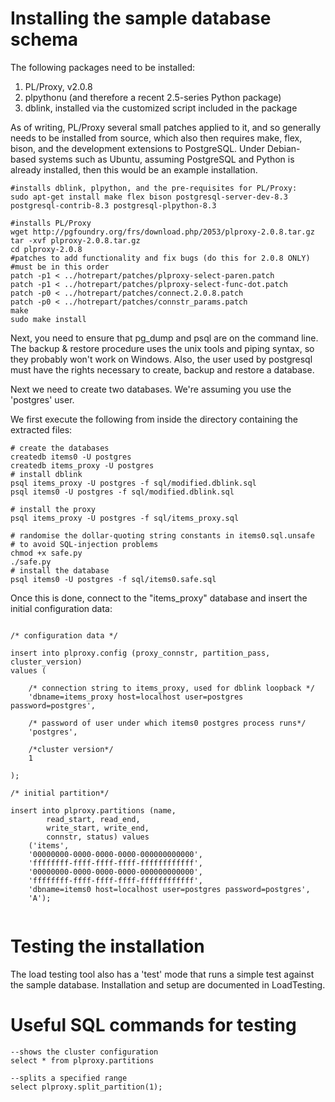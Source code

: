 

# Installing the sample database schema #

The following packages need to be installed:

  1. PL/Proxy, v2.0.8
  1. plpythonu (and therefore a recent 2.5-series Python package)
  1. dblink, installed via the customized script included in the package

As of writing, PL/Proxy several small patches applied to it, and so generally needs to be installed from source, which also then requires make, flex, bison, and the development extensions to PostgreSQL. Under Debian-based systems such as Ubuntu, assuming PostgreSQL and Python is already installed, then this would be an example installation.

```
#installs dblink, plpython, and the pre-requisites for PL/Proxy:
sudo apt-get install make flex bison postgresql-server-dev-8.3 postgresql-contrib-8.3 postgresql-plpython-8.3

#installs PL/Proxy
wget http://pgfoundry.org/frs/download.php/2053/plproxy-2.0.8.tar.gz
tar -xvf plproxy-2.0.8.tar.gz
cd plproxy-2.0.8
#patches to add functionality and fix bugs (do this for 2.0.8 ONLY)
#must be in this order
patch -p1 < ../hotrepart/patches/plproxy-select-paren.patch
patch -p1 < ../hotrepart/patches/plproxy-select-func-dot.patch
patch -p0 < ../hotrepart/patches/connect.2.0.8.patch
patch -p0 < ../hotrepart/patches/connstr_params.patch
make
sudo make install
```

Next, you need to ensure that pg\_dump and psql are on the command line. The backup & restore procedure uses the unix tools and piping syntax, so they probably won't work on Windows. Also, the user used by postgresql must have the rights necessary to create, backup and restore a database.

Next we need to create two databases. We're assuming you use the 'postgres' user.

We first execute the following from inside the directory containing the extracted files:

```
# create the databases
createdb items0 -U postgres
createdb items_proxy -U postgres
# install dblink
psql items_proxy -U postgres -f sql/modified.dblink.sql
psql items0 -U postgres -f sql/modified.dblink.sql

# install the proxy
psql items_proxy -U postgres -f sql/items_proxy.sql

# randomise the dollar-quoting string constants in items0.sql.unsafe
# to avoid SQL-injection problems
chmod +x safe.py
./safe.py
# install the database
psql items0 -U postgres -f sql/items0.safe.sql
```

Once this is done, connect to the "items\_proxy" database and insert the initial configuration data:

```

/* configuration data */

insert into plproxy.config (proxy_connstr, partition_pass, cluster_version) 
values (

	/* connection string to items_proxy, used for dblink loopback */
	'dbname=items_proxy host=localhost user=postgres password=postgres',

	/* password of user under which items0 postgres process runs*/
	'postgres',

	/*cluster version*/
	1

);

/* initial partition*/

insert into plproxy.partitions (name, 
		read_start, read_end, 
		write_start, write_end, 
		connstr, status) values 
	('items', 
	'00000000-0000-0000-0000-000000000000',
	'ffffffff-ffff-ffff-ffff-ffffffffffff',
	'00000000-0000-0000-0000-000000000000',
	'ffffffff-ffff-ffff-ffff-ffffffffffff',
	'dbname=items0 host=localhost user=postgres password=postgres',
	'A');
	
```

# Testing the installation #

The load testing tool also has a 'test' mode that runs a simple test against the sample database. Installation and setup are documented in LoadTesting.

# Useful SQL commands for testing #

```
--shows the cluster configuration
select * from plproxy.partitions

--splits a specified range
select plproxy.split_partition(1);
```